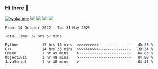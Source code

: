 ### Hi there 👋
[![wakatime](https://wakatime.com/badge/user/368879df-dc38-4b1a-86c4-8a2054a0e074.svg)](https://wakatime.com/@368879df-dc38-4b1a-86c4-8a2054a0e074)
<img src="https://img.shields.io/badge/Windows-0078D6?style=flat&logo=Windows&logoColor=white">
<img src="https://img.shields.io/badge/IntelliJ_IDEA-000000.svg?style=flat&logo=IntelliJ-IDEA&logoColor=white">
<img src="https://img.shields.io/badge/Visual_Studio_Code-007ACC?style=flat&logo=Visual-Studio-Code&logoColor=white">
<img src="https://img.shields.io/badge/Discord-5865F2?label=kano%233578&style=flat&logo=discord&logoColor=white">
<br>


<!--START_SECTION:waka-->

```text
From: 14 October 2022 - To: 31 May 2023

Total Time: 37 hrs 57 mins

Python           15 hrs 16 mins  >>>>>>>>>>---------------   40.23 %
C++              14 hrs 33 mins  >>>>>>>>>>---------------   38.34 %
CMake            1 hr 49 mins    >------------------------   04.83 %
ObjectiveC       1 hr 49 mins    >------------------------   04.80 %
JavaScript       1 hr 40 mins    >------------------------   04.41 %
```

<!--END_SECTION:waka-->
